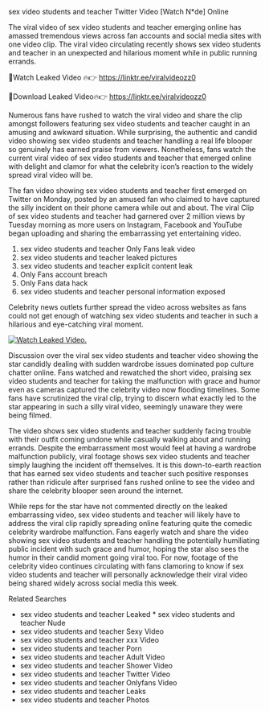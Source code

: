 ﻿sex video students and teacher Twitter Video [Watch N*de] Online

The viral video of ﻿sex video students and teacher emerging online has amassed tremendous views across fan accounts and social media sites with one video clip. The viral video circulating recently shows ﻿sex video students and teacher in an unexpected and hilarious moment while in public running errands. 

🔴Watch Leaked Video 🔥👉  https://linktr.ee/viralvideozz0 

🔴Download Leaked Video🔥👉  https://linktr.ee/viralvideozz0 

Numerous fans have rushed to watch the viral video and share the clip amongst followers featuring ﻿sex video students and teacher caught in an amusing and awkward situation. While surprising, the authentic and candid video showing ﻿sex video students and teacher handling a real life blooper so genuinely has earned praise from viewers. Nonetheless, fans watch the current viral video of ﻿sex video students and teacher that emerged online with delight and clamor for what the celebrity icon’s reaction to the widely spread viral video will be.

The fan video showing ﻿sex video students and teacher first emerged on Twitter on Monday, posted by an amused fan who claimed to have captured the silly incident on their phone camera while out and about. The viral Clip of ﻿sex video students and teacher had garnered over 2 million views by Tuesday morning as more users on Instagram, Facebook and YouTube began uploading and sharing the embarrassing yet entertaining video. 

1. ﻿sex video students and teacher Only Fans leak video
2. ﻿sex video students and teacher leaked pictures
3. ﻿sex video students and teacher explicit content leak
4. Only Fans account breach
5. Only Fans data hack
6. ﻿sex video students and teacher personal information exposed

Celebrity news outlets further spread the video across websites as fans could not get enough of watching ﻿sex video students and teacher in such a hilarious and eye-catching viral moment. 

[![Watch Leaked Video.](https://miro.medium.com/v2/resize:fit:828/format:webp/1*cilzJN44JGOrTw9NJCrNHA.gif "Watch Leaked Video")](https://linktr.ee/viralvideozz0)

Discussion over the viral ﻿sex video students and teacher video showing the star candidly dealing with sudden wardrobe issues dominated pop culture chatter online. Fans watched and rewatched the short video, praising ﻿sex video students and teacher for taking the malfunction with grace and humor even as cameras captured the celebrity video now flooding timelines. Some fans have scrutinized the viral clip, trying to discern what exactly led to the star appearing in such a silly viral video, seemingly unaware they were being filmed.

The video shows ﻿sex video students and teacher suddenly facing trouble with their outfit coming undone while casually walking about and running errands. Despite the embarrassment most would feel at having a wardrobe malfunction publicly, viral footage shows ﻿sex video students and teacher simply laughing the incident off themselves. It is this down-to-earth reaction that has earned ﻿sex video students and teacher such positive responses rather than ridicule after surprised fans rushed online to see the video and share the celebrity blooper seen around the internet.  

While reps for the star have not commented directly on the leaked embarrassing video, ﻿sex video students and teacher will likely have to address the viral clip rapidly spreading online featuring quite the comedic celebrity wardrobe malfunction. Fans eagerly watch and share the video showing ﻿sex video students and teacher handling the potentially humiliating public incident with such grace and humor, hoping the star also sees the humor in their candid moment going viral too. For now, footage of the celebrity video continues circulating with fans clamoring to know if ﻿sex video students and teacher will personally acknowledge their viral video being shared widely across social media this week.

Related Searches
* ﻿sex video students and teacher Leaked
﻿* sex video students and teacher Nude
* ﻿sex video students and teacher Sexy Video
* ﻿sex video students and teacher xxx Video
* ﻿sex video students and teacher Porn
* ﻿sex video students and teacher Adult Video
* ﻿sex video students and teacher Shower Video
* ﻿sex video students and teacher Twitter Video
* ﻿sex video students and teacher Onlyfans Video
* ﻿sex video students and teacher Leaks
* ﻿sex video students and teacher Photos